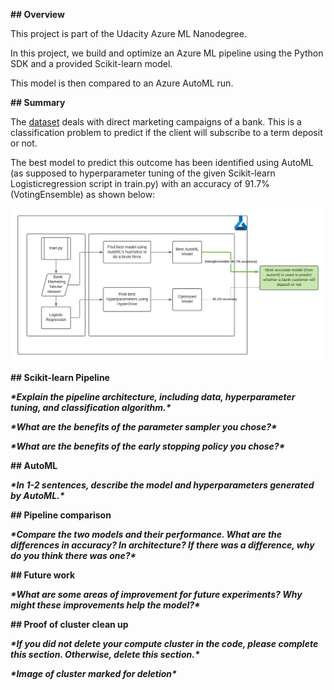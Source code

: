 

**## Overview**

This project is part of the Udacity Azure ML Nanodegree.

In this project, we build and optimize an Azure ML pipeline using the Python SDK and a provided Scikit-learn model.

This model is then compared to an Azure AutoML run.



**## Summary**

The [dataset](https://www.kaggle.com/henriqueyamahata/bank-marketing) deals with direct marketing campaigns of a bank. This is a classification problem to predict if the client will subscribe to a term deposit or not. 

The best model to predict this outcome has been identified using AutoML (as supposed to hyperparameter tuning of the given Scikit-learn Logisticregression script in train.py) with an accuracy of 91.7% (VotingEnsemble) as shown below:

![](images/udacity-overview-optimize.png)

**## Scikit-learn Pipeline**

***\*Explain the pipeline architecture, including data, hyperparameter tuning, and classification algorithm.\****



***\*What are the benefits of the parameter sampler you chose?\****



***\*What are the benefits of the early stopping policy you chose?\****



**## AutoML**

***\*In 1-2 sentences, describe the model and hyperparameters generated by AutoML.\****



**## Pipeline comparison**

***\*Compare the two models and their performance. What are the differences in accuracy? In architecture? If there was a difference, why do you think there was one?\****



**## Future work**

***\*What are some areas of improvement for future experiments? Why might these improvements help the model?\****



**## Proof of cluster clean up**

***\*If you did not delete your compute cluster in the code, please complete this section. Otherwise, delete this section.\****

***\*Image of cluster marked for deletion\****